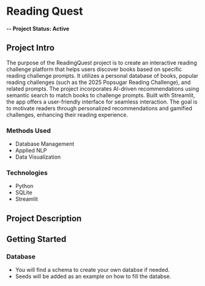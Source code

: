 # Reading Quest

#### -- Project Status: Active

## Project Intro

The purpose of the ReadingQuest project is to create an interactive reading challenge platform that helps users discover books based on specific reading challenge prompts. It utilizes a personal database of books, popular reading challenges (such as the 2025 Popsugar Reading Challenge), and related prompts. The project incorporates AI-driven recommendations using semantic search to match books to challenge prompts. Built with Streamlit, the app offers a user-friendly interface for seamless interaction. The goal is to motivate readers through personalized recommendations and gamified challenges, enhancing their reading experience.

### Methods Used

* Database Management
* Applied NLP
* Data Visualization

### Technologies

* Python
* SQLite
* Streamlit

## Project Description

## Getting Started

### Database

* You will find a schema to create your own databse if needed.
* Seeds will be added as an example on how to fill the databse.
